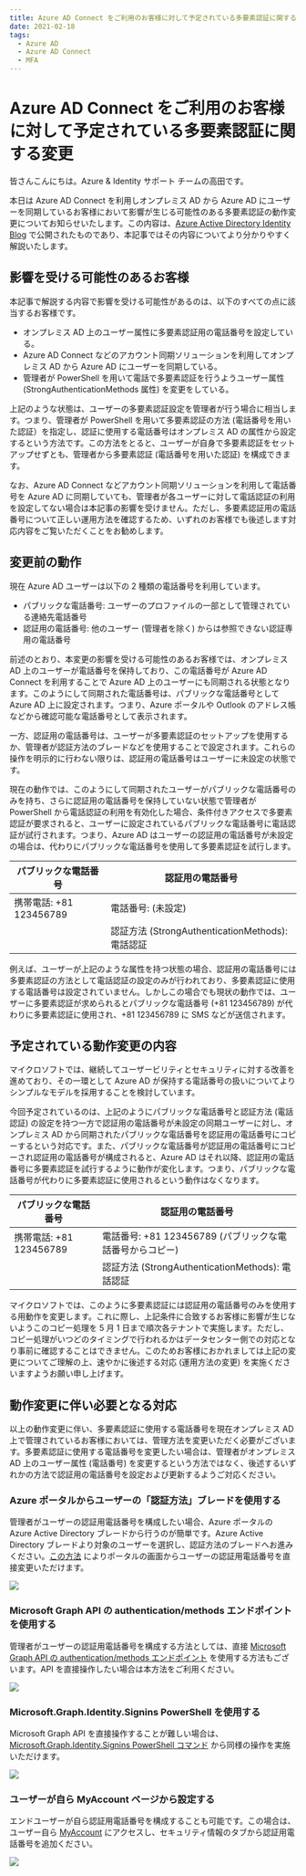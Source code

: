 ```yaml
---
title: Azure AD Connect をご利用のお客様に対して予定されている多要素認証に関する変更
date: 2021-02-18
tags:
  - Azure AD
  - Azure AD Connect
  - MFA
---
```


# Azure AD Connect をご利用のお客様に対して予定されている多要素認証に関する変更

皆さんこんにちは。Azure & Identity サポート チームの高田です。

本日は Azure AD Connect を利用しオンプレミス AD から Azure AD にユーザーを同期しているお客様において影響が生じる可能性のある多要素認証の動作変更についてお知らせいたします。この内容は、[Azure Active Directory Identity Blog](https://techcommunity.microsoft.com/t5/azure-active-directory-identity/upcoming-changes-to-managing-mfa-methods-for-hybrid-customers/ba-p/1994722) で公開されたものであり、本記事ではその内容についてより分かりやすく解説いたします。

## 影響を受ける可能性のあるお客様

本記事で解説する内容で影響を受ける可能性があるのは、以下のすべての点に該当するお客様です。

- オンプレミス AD 上のユーザー属性に多要素認証用の電話番号を設定している。
- Azure AD Connect などのアカウント同期ソリューションを利用してオンプレミス AD から Azure AD にユーザーを同期している。
- 管理者が PowerShell を用いて電話で多要素認証を行うようユーザー属性 (StrongAuthenticationMethods 属性) を変更をしている。

上記のような状態は、ユーザーの多要素認証設定を管理者が行う場合に相当します。つまり、管理者が PowerShell を用いて多要素認証の方法 (電話番号を用いた認証）を指定し、認証に使用する電話番号はオンプレミス AD の属性から設定するという方法です。この方法をとると、ユーザーが自身で多要素認証をセットアップせずとも、管理者から多要素認証 (電話番号を用いた認証) を構成できます。

なお、Azure AD Connect などアカウント同期ソリューションを利用して電話番号を Azure AD に同期していても、管理者が各ユーザーに対して電話認証の利用を設定してない場合は本記事の影響を受けません。ただし、多要素認証用の電話番号について正しい運用方法を確認するため、いずれのお客様でも後述します対応内容をご覧いただくことをお勧めします。

## 変更前の動作

現在 Azure AD ユーザーは以下の 2 種類の電話番号を利用しています。

- パブリックな電話番号: ユーザーのプロファイルの一部として管理されている連絡先電話番号
- 認証用の電話番号: 他のユーザー (管理者を除く) からは参照できない認証専用の電話番号

前述のとおり、本変更の影響を受ける可能性のあるお客様では、オンプレミス AD 上のユーザーが電話番号を保持しており、この電話番号が Azure AD Connect を利用することで Azure AD 上のユーザーにも同期される状態となります。このようにして同期された電話番号は、パブリックな電話番号として Azure AD 上に設定されます。つまり、Azure ポータルや Outlook のアドレス帳などから確認可能な電話番号として表示されます。

一方、認証用の電話番号は、ユーザーが多要素認証のセットアップを使用するか、管理者が認証方法のブレードなどを使用することで設定されます。これらの操作を明示的に行わない限りは、認証用の電話番号はユーザーに未設定の状態です。

現在の動作では、このようにして同期されたユーザーがパブリックな電話番号のみを持ち、さらに認証用の電話番号を保持していない状態で管理者が PowerShell から電話認証の利用を有効化した場合、条件付きアクセスで多要素認証が要求されると、ユーザーに設定されているパブリックな電話番号に電話認証が試行されます。つまり、Azure AD はユーザーの認証用の電話番号が未設定の場合は、代わりにパブリックな電話番号を使用して多要素認証を試行します。

| パブリックな電話番号 | 認証用の電話番号 |
| ---------------------- | ----------------|
| 携帯電話: +81 123456789 | 電話番号: (未設定) |
| | 認証方法 (StrongAuthenticationMethods): 電話認証 |

例えば、ユーザーが上記のような属性を持つ状態の場合、認証用の電話番号には多要素認証の方法として電話認証の設定のみが行われており、多要素認証に使用する電話番号は設定されていません。しかしこの場合でも現状の動作では、ユーザーに多要素認証が求められるとパブリックな電話番号 (+81 123456789) が代わりに多要素認証に使用され、+81 123456789 に SMS などが送信されます。

## 予定されている動作変更の内容

マイクロソフトでは、継続してユーザービリティとセキュリティに対する改善を進めており、その一環として Azure AD が保持する電話番号の扱いについてよりシンプルなモデルを採用することを検討しています。

今回予定されているのは、上記のようにパブリックな電話番号と認証方法 (電話認証) の設定を持つ一方で認証用の電話番号が未設定の同期ユーザーに対し、オンプレミス AD から同期されたパブリックな電話番号を認証用の電話番号にコピーするという対応です。また、パブリックな電話番号が認証用の電話番号にコピーされ認証用の電話番号が構成されると、Azure AD はそれ以降、認証用の電話番号に多要素認証を試行するように動作が変化します。つまり、パブリックな電話番号が代わりに多要素認証に使用されるという動作はなくなります。

| パブリックな電話番号 | 認証用の電話番号 |
| ---------------------- | ----------------|
| 携帯電話: +81 123456789 | 電話番号: +81 123456789 (パブリックな電話番号からコピー) |
| | 認証方法 (StrongAuthenticationMethods): 電話認証 |

マイクロソフトでは、このように多要素認証には認証用の電話番号のみを使用する用動作を変更します。これに際し、上記条件に合致するお客様に影響が生じないようこのコピー処理を 5 月 1 日まで順次各テナントで実施します。ただし、コピー処理がいつどのタイミングで行われるかはデータセンター側での対応となり事前に確認することはできません。このためお客様におかれましては上記の変更についてご理解の上、速やかに後述する対応 (運用方法の変更) を実施くださいますようお願い申し上げます。

## 動作変更に伴い必要となる対応

以上の動作変更に伴い、多要素認証に使用する電話番号を現在オンプレミス AD 上で管理されているお客様においては、管理方法を変更いただく必要がございます。多要素認証に使用する電話番号を変更したい場合は、管理者がオンプレミス AD 上のユーザー属性 (電話番号) を変更するという方法ではなく、後述するいずれかの方法で認証用の電話番号を設定および更新するようご対応ください。

### Azure ポータルからユーザーの「認証方法」ブレードを使用する

管理者がユーザーの認証用電話番号を構成したい場合、Azure ポータルの Azure Active Directory ブレードから行うのが簡単です。Azure Active Directory ブレードより対象のユーザーを選択し、認証方法のブレードへお進みください。[この方法](https://docs.microsoft.com/ja-jp/azure/active-directory/authentication/howto-mfa-userdevicesettings#add-authentication-methods-for-a-user) によりポータルの画面からユーザーの認証用電話番号を直接変更いただけます。

![](./upcoming-changes-to-managing-mfa-methods-for-hybrid-customers/bh1.png)

### Microsoft Graph API の authentication/methods エンドポイントを使用する

管理者がユーザーの認証用電話番号を構成する方法としては、直接 [Microsoft Graph API の authentication/methods エンドポイント](https://docs.microsoft.com/ja-jp/graph/authenticationmethods-get-started) を使用する方法もございます。API を直接操作したい場合は本方法をご利用ください。

![](./upcoming-changes-to-managing-mfa-methods-for-hybrid-customers/bh2.png)

### Microsoft.Graph.Identity.Signins PowerShell を使用する

Microsoft Graph API を直接操作することが難しい場合は、[Microsoft.Graph.Identity.Signins PowerShell コマンド](https://docs.microsoft.com/ja-jp/azure/active-directory/authentication/howto-mfa-userdevicesettings#manage-methods-using-powershell) から同様の操作を実施いただけます。

![](./upcoming-changes-to-managing-mfa-methods-for-hybrid-customers/bh3.png)

### ユーザーが自ら MyAccount ページから設定する

エンドユーザーが自ら認証用電話番号を構成することも可能です。この場合は、ユーザー自ら [MyAccount](http://myaccount.microsoft.com/) にアクセスし、セキュリティ情報のタブから認証用電話番号を追加ください。

![](./upcoming-changes-to-managing-mfa-methods-for-hybrid-customers/bh4.png)
